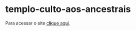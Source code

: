 # templo-culto-aos-ancestrais

Para acessar o site <a href="laizsacerdotisa.com.br">clique aqui</a>.
